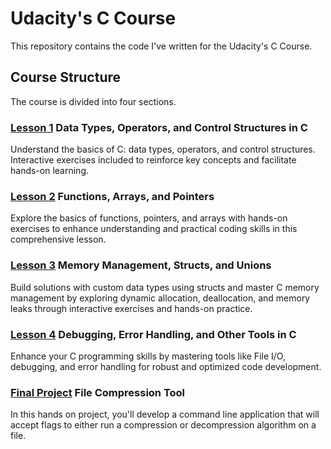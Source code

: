 # Udacity's C Course

This repository contains the code I've written for the Udacity's C Course.

## Course Structure

The course is divided into four sections.


### [**Lesson 1**](./lesson1/)  Data Types, Operators, and Control Structures in C
 Understand the basics of C: data types, operators, and control structures. Interactive exercises included to reinforce key concepts and facilitate hands-on learning.

### [**Lesson 2**](./lesson2/)  Functions, Arrays, and Pointers
Explore the basics of functions, pointers, and arrays with hands-on exercises to enhance understanding and practical coding skills in this comprehensive lesson.

### [**Lesson 3**](./lesson3/)  Memory Management, Structs, and Unions
Build solutions with custom data types using structs and master C memory management by exploring dynamic allocation, deallocation, and memory leaks through interactive exercises and hands-on practice.

### [**Lesson 4**](./lesson4/)  Debugging, Error Handling, and Other Tools in C
Enhance your C programming skills by mastering tools like File I/O, debugging, and error handling for robust and optimized code development.

### [**Final Project**](./final_project/)  File Compression Tool
In this hands on project, you'll develop a command line application that will accept flags to either run a compression or decompression algorithm on a file.
